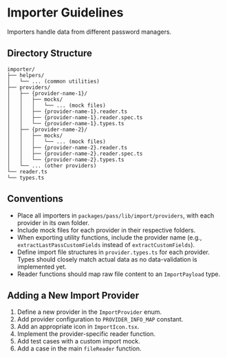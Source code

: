 # Importer Guidelines

Importers handle data from different password managers.

## Directory Structure

```
importer/
├── helpers/
│   └── ... (common utilities)
├── providers/
│   ├── {provider-name-1}/
│   │   ├── mocks/
│   │   │   └── ... (mock files)
│   │   ├── {provider-name-1}.reader.ts
│   │   ├── {provider-name-1}.reader.spec.ts
│   │   └── {provider-name-1}.types.ts
│   ├── {provider-name-2}/
│   │   ├── mocks/
│   │   │   └── ... (mock files)
│   │   ├── {provider-name-2}.reader.ts
│   │   ├── {provider-name-2}.reader.spec.ts
│   │   └── {provider-name-2}.types.ts
│   └── ... (other providers)
└── reader.ts
└── types.ts
```

## Conventions

-   Place all importers in `packages/pass/lib/import/providers`, with each provider in its own folder.
-   Include mock files for each provider in their respective folders.
-   When exporting utility functions, include the provider name (e.g., `extractLastPassCustomFields` instead of `extractCustomFields`).
-   Define import file structures in `provider.types.ts` for each provider. Types should closely match actual data as no data-validation is implemented yet.
-   Reader functions should map raw file content to an `ImportPayload` type.

## Adding a New Import Provider

1. Define a new provider in the `ImportProvider` enum.
2. Add provider configuration to `PROVIDER_INFO_MAP` constant.
3. Add an appropriate icon in `ImportIcon.tsx`.
4. Implement the provider-specific reader function.
5. Add test cases with a custom import mock.
6. Add a case in the main `fileReader` function.
